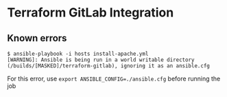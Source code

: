 # Terraform GitLab Integration


## Known errors
```
$ ansible-playbook -i hosts install-apache.yml
[WARNING]: Ansible is being run in a world writable directory
(/builds/[MASKED]/terraform-gitlab), ignoring it as an ansible.cfg
```
For this error, use `export ANSIBLE_CONFIG=./ansible.cfg` before running the job
